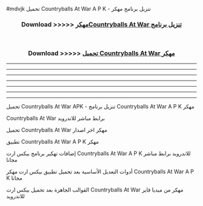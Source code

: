 #mdvjk تحميل Countryballs At War  A P K - تنزيل برنامج مهكر



<div align="center">
<h3>Download >>>>> <a href="https://runaway1.web.app/?sq=Countryballs At War ">مهكرCountryballs At War  تنزيل برنامج</a></h3><br>

<h3>Download >>>>> <a href="https://runaway1.web.app/?sq=Countryballs At War ">تحميل Countryballs At War  مهكر</a></h3>
</div>


----------------------------------------------------------

----------------------------------------------------------

----------------------------------------------------------

----------------------------------------------------------

----------------------------------------------------------

----------------------------------------------------------

----------------------------------------------------------

تحميل Countryballs At War  APK - تنزيل برنامج Countryballs At War  A P K مهكر

Countryballs At War  برابط مباشر للاندرويد

تحميل Countryballs At War  مهكر اخر اصدار

تطبيق Countryballs At War  A P K مهكر

إضافات تهكير برنامج بيكس ارت Countryballs At War  A P K للاندرويد برابط مباشر مجانا

أدوات التعديل الأساسية بعد تحميل تطبيق بيكس ارت مهكر Countryballs At War  A P K مجانا

القوالب الجاهزة بعد تحميل بيكس ارت Countryballs At War  مهكر من ميديا فاير للاندرويد


